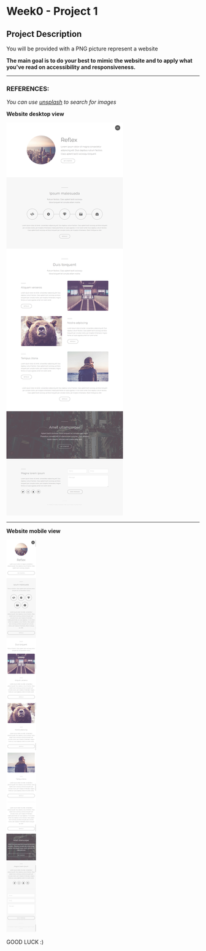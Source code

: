 # Week0 - Project 1

## Project Description

You will be provided with a PNG picture represent a website

**The main goal is to do your best to mimic the website and to apply what you've read on accessibility and responsiveness.**

---
### REFERENCES:
*You can use [unsplash](https://unsplash.com/) to search for images*

**Website desktop view**

![Website - desktop view](project1-desktop-view.png)


---

**Website mobile view**

![Website - mobile view](project1-mobile-view.png)

GOOD LUCK :)
